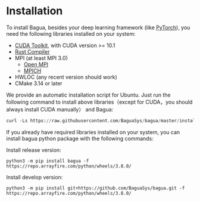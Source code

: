 # Installation

To install Bagua, besides your deep learning framework (like [PyTorch](https://pytorch.org/get-started/locally/)), you need the following libraries installed on your system:

* [CUDA Toolkit](https://developer.nvidia.com/cuda-downloads), with CUDA version >= 10.1
* [Rust Compiler](https://www.rust-lang.org/tools/install)
* MPI (at least MPI 3.0)
  * [Open MPI](https://www.open-mpi.org/)
  * [MPICH](https://www.open-mpi.org/)
* HWLOC (any recent version should work)
* CMake 3.14 or later

We provide an automatic installation script for Ubuntu. Just run the following command to install above libraries（except for CUDA，you should always install CUDA manually） and Bagua:

```python
curl -Ls https://raw.githubusercontent.com/BaguaSys/bagua/master/install.sh | sudo bash
```

If you already have required libraries installed on your system, you can install bagua python package with the following commands:

Install release version:

```shell
python3 -m pip install bagua -f https://repo.arrayfire.com/python/wheels/3.8.0/
```

Install develop version:

```shell
python3 -m pip install git+https://github.com/BaguaSys/bagua.git -f https://repo.arrayfire.com/python/wheels/3.8.0/
```
